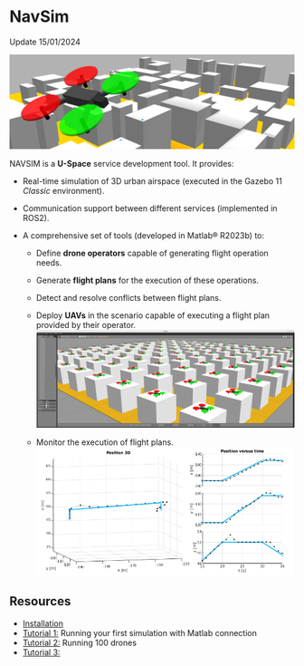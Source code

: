 
# NavSim

Update 15/01/2024

![NavSim](./doc/img/navsim.png)


NAVSIM is a **U-Space** service development tool. It provides:

- Real-time simulation of 3D urban airspace (executed in the Gazebo 11 _Classic_ environment).

- Communication support between different services (implemented in ROS2).

- A comprehensive set of tools (developed in Matlab® R2023b) to:

  - Define **drone operators** capable of generating flight operation needs.
  - Generate **flight plans** for the execution of these operations.
  - Detect and resolve conflicts between flight plans.
  - Deploy **UAVs** in the scenario capable of executing a flight plan provided by their operator.
    ![100 drones](./doc/tutos/tuto2/img/100drones.png)
 

  - Monitor the execution of flight plans.
    ![Matlab tools example](./doc/img/tool_example.png)

## Resources

- [Installation](./doc/install.md)
- [Tutorial 1:](./doc/tutos/tuto1/tuto1.md) Running your first simulation with Matlab connection
- [Tutorial 2:](./doc/tutos/tuto2/tuto2.md) Running 100 drones
- [Tutorial 3:](./doc/tutos/tuto3/tuto3.md) 

